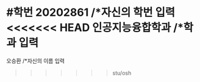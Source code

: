 #학번
20202861    /*자신의 학번 입력
<<<<<<< HEAD
인공지능융합학과    /*학과 입력
=======
오승환       /*자신의 이름 입력
>>>>>>> stu/osh
